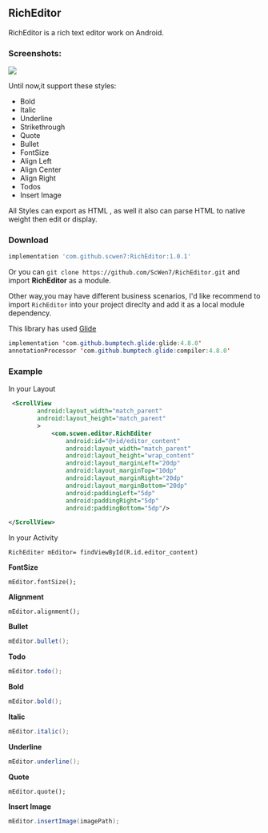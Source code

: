 ## RichEditor

RichEditor is a rich text editor work on Android.

### Screenshots:

![](https://github.com/ScWen7/RichEditor/blob/master/screenshots/screenshots1.jpg)

Until now,it support these styles:

- Bold
- Italic
- Underline
- Strikethrough
- Quote
- Bullet
- FontSize
- Align Left
- Align Center
- Align Right
- Todos
- Insert Image

All Styles can export as HTML , as well  it also can parse HTML to native weight  then edit or display.



### Download

```groovy
implementation 'com.github.scwen7:RichEditor:1.0.1'
```

Or you can ```git clone https://github.com/ScWen7/RichEditor.git```  and import **RichEditor** as a module.

Other way,you may have different business scenarios, I'd like recommend to import `RichEditor` into your project direclty and add it as a local module dependency. 

This library has used  [Glide](https://github.com/bumptech/glide)  

```java
implementation 'com.github.bumptech.glide:glide:4.8.0'
annotationProcessor 'com.github.bumptech.glide:compiler:4.8.0'
```



### Example

In your Layout 

```Xml
 <ScrollView
        android:layout_width="match_parent"
        android:layout_height="match_parent"
        >
            <com.scwen.editor.RichEditer
                android:id="@+id/editor_content"
                android:layout_width="match_parent"
                android:layout_height="wrap_content"
                android:layout_marginLeft="20dp"
                android:layout_marginTop="10dp"
                android:layout_marginRight="20dp"
                android:layout_marginBottom="20dp"
                android:paddingLeft="5dp"
                android:paddingRight="5dp"
                android:paddingBottom="5dp"/>

</ScrollView>
```

In your Activity 

`RichEditer mEditor= findViewById(R.id.editor_content)`

**FontSize**

```
mEditor.fontSize();
```

**Alignment**

```
mEditor.alignment();
```

**Bullet**

```java
mEditor.bullet();
```

**Todo**

```Java
mEditor.todo();
```

**Bold**

```java
mEditor.bold();
```

**Italic**

```Java
mEditor.italic();
```

**Underline**

```Java
mEditor.underline();
```

**Quote**

```
mEditor.quote();
```

**Insert Image**

```java
mEditor.insertImage(imagePath);
```